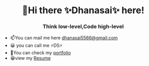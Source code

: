 <h1 align="center" background-color="white">👋Hi there ✨Dhanasai✨ here!</h1>

<h3 align="center">Think low-level,Code high-level</h3>

- 📫You can mail me here dhanasai5566@gmail.com
- 😀 you can call me ⚡DS⚡
- 🤖You can check my [portfolio](https://dhansai-portfolio.netlify.app/)
- 😁view my [Resume](https://github.com/Dhanasaitholeti/dhanasaitholeti/files/11952770/Resume.pdf)



